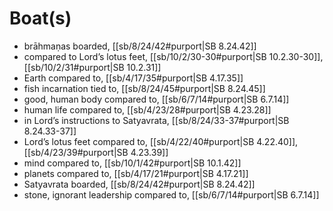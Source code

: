 # Boat(s)

* brāhmaṇas boarded, [[sb/8/24/42#purport|SB 8.24.42]]
* compared to Lord’s lotus feet, [[sb/10/2/30-30#purport|SB 10.2.30-30]], [[sb/10/2/31#purport|SB 10.2.31]]
* Earth compared to, [[sb/4/17/35#purport|SB 4.17.35]]
* fish incarnation tied to, [[sb/8/24/45#purport|SB 8.24.45]]
* good, human body compared to, [[sb/6/7/14#purport|SB 6.7.14]]
* human life compared to, [[sb/4/23/28#purport|SB 4.23.28]]
* in Lord’s instructions to Satyavrata, [[sb/8/24/33-37#purport|SB 8.24.33-37]]
* Lord’s lotus feet compared to, [[sb/4/22/40#purport|SB 4.22.40]], [[sb/4/23/39#purport|SB 4.23.39]]
* mind compared to, [[sb/10/1/42#purport|SB 10.1.42]]
* planets compared to, [[sb/4/17/21#purport|SB 4.17.21]]
* Satyavrata boarded, [[sb/8/24/42#purport|SB 8.24.42]]
* stone, ignorant leadership compared to, [[sb/6/7/14#purport|SB 6.7.14]]
